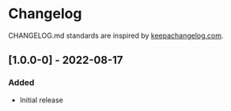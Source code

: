 # Changelog

CHANGELOG.md standards are inspired by [keepachangelog.com](https://keepachangelog.com/en/1.0.0/).

## [1.0.0-0] - 2022-08-17

### Added

- Initial release
